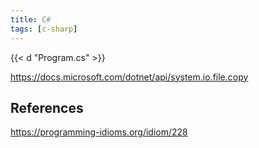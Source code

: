 ```yaml
---
title: C#
tags: [c-sharp]
---
```


{{< d "Program.cs" >}}

<https://docs.microsoft.com/dotnet/api/system.io.file.copy>

## References

<https://programming-idioms.org/idiom/228>
